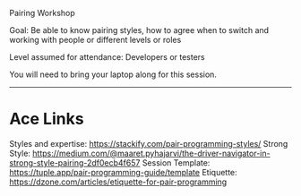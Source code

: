 Pairing Workshop

Goal: Be able to know pairing styles, how to agree when to switch and working with people or different levels or roles

Level assumed for attendance: Developers or testers

You will need to bring your laptop along for this session.

---

# Ace Links

Styles and expertise: https://stackify.com/pair-programming-styles/
Strong Style: https://medium.com/@maaret.pyhajarvi/the-driver-navigator-in-strong-style-pairing-2df0ecb4f657
Session Template: https://tuple.app/pair-programming-guide/template
Etiquette: https://dzone.com/articles/etiquette-for-pair-programming
